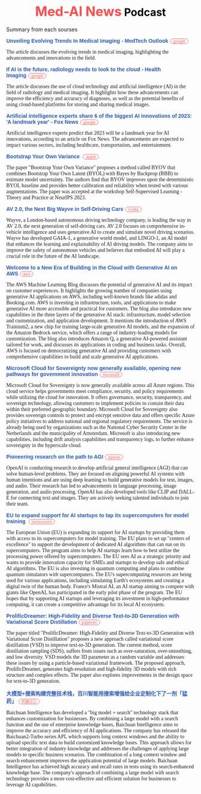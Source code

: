  <h1 style="color: black; text-align: center; margin-top: 50px;"> <span style='color: #FF4B4B; font-size: 1.25em;'> Med-AI News</span> Podcast</h1>

Summary from each sourses

<a href="https://news.google.com/rss/articles/CBMiY2h0dHBzOi8vd3d3Lm1lZGljYWx0ZWNob3V0bG9vay5jb20vbmV3cy91bnZlaWxpbmctZXZvbHZpbmctdHJlbmRzLWluLW1lZGljYWwtaW1hZ2luZy1ud2lkLTMxNzMuaHRtbNIBAA?oc=5&hl=en-US&gl=US&ceid=US:en" style="color: #2859C0; text-decoration: none; font-size: 14px; font-weight: bold; font-family: Arial;"> Unveiling Evolving Trends In Medical Imaging - MedTech Outlook</a><span style="margin-left: 5px; background-color: white; padding: 0px 7px; border: 1px solid rgb(251, 88, 88); border-radius: 11px; font-size: 10px; color: rgb(251, 88, 88)">google</span>

<span style='font-size: 14px; font-family: news-romans;'>The article discusses the evolving trends in medical imaging, highlighting the advancements and innovations in the field.</span>

<a href="https://news.google.com/rss/articles/CBMiYGh0dHBzOi8vaGVhbHRoaW1hZ2luZy5jb20vdG9waWNzL2hlYWx0aC1pdC9lbnRlcnByaXNlLWltYWdpbmcvcmFkaW9sb2d5LWNsb3VkLW1lZGljYWwtaW1hZ2luZy1hadIBAA?oc=5&hl=en-US&gl=US&ceid=US:en" style="color: #2859C0; text-decoration: none; font-size: 14px; font-weight: bold; font-family: Arial;"> If AI is the future, radiology needs to look to the cloud - Health Imaging</a><span style="margin-left: 5px; background-color: white; padding: 0px 7px; border: 1px solid rgb(251, 88, 88); border-radius: 11px; font-size: 10px; color: rgb(251, 88, 88)">google</span>

<span style='font-size: 14px; font-family: news-romans;'>The article discusses the use of cloud technology and artificial intelligence (AI) in the field of radiology and medical imaging. It highlights how these advancements can improve the efficiency and accuracy of diagnoses, as well as the potential benefits of using cloud-based platforms for storing and sharing medical images.</span>

<a href="https://news.google.com/rss/articles/CBMibmh0dHBzOi8vd3d3LmZveG5ld3MuY29tL2hlYWx0aC9hcnRpZmljaWFsLWludGVsbGlnZW5jZS1leHBlcnRzLXNoYXJlLWJpZ2dlc3QtYWktaW5ub3ZhdGlvbnMtMjAyMy1sYW5kbWFyay15ZWFy0gFyaHR0cHM6Ly93d3cuZm94bmV3cy5jb20vaGVhbHRoL2FydGlmaWNpYWwtaW50ZWxsaWdlbmNlLWV4cGVydHMtc2hhcmUtYmlnZ2VzdC1haS1pbm5vdmF0aW9ucy0yMDIzLWxhbmRtYXJrLXllYXIuYW1w?oc=5&hl=en-US&gl=US&ceid=US:en" style="color: #2859C0; text-decoration: none; font-size: 14px; font-weight: bold; font-family: Arial;"> Artificial intelligence experts share 6 of the biggest AI innovations of 2023: 'A landmark year' - Fox News</a><span style="margin-left: 5px; background-color: white; padding: 0px 7px; border: 1px solid rgb(251, 88, 88); border-radius: 11px; font-size: 10px; color: rgb(251, 88, 88)">google</span>

<span style='font-size: 14px; font-family: news-romans;'>Artificial intelligence experts predict that 2023 will be a landmark year for AI innovations, according to an article on Fox News. The advancements are expected to impact various sectors, including healthcare, transportation, and entertainment.</span>

<a href="https://machinelearning.apple.com//research/bootstrap-own-variance" style="color: #2859C0; text-decoration: none; font-size: 14px; font-weight: bold; font-family: Arial;"> Bootstrap Your Own Variance </a><span style="margin-left: 5px; background-color: white; padding: 0px 7px; border: 1px solid rgb(251, 88, 88); border-radius: 11px; font-size: 10px; color: rgb(251, 88, 88)">apple</span>

<span style='font-size: 14px; font-family: news-romans;'>The paper "Bootstrap Your Own Variance" proposes a method called BYOV that combines Bootstrap Your Own Latent (BYOL) with Bayes by Backprop (BBB) to estimate model uncertainty. The authors find that BYOV improves upon the deterministic BYOL baseline and provides better calibration and reliability when tested with various augmentations. The paper was accepted at the workshop Self-Supervised Learning - Theory and Practice at NeurIPS 2023.</span>

<a href="https://blogs.nvidia.com/blog/av-2-0-wayve/" style="color: #2859C0; text-decoration: none; font-size: 14px; font-weight: bold; font-family: Arial;"> AV 2.0, the Next Big Wayve in Self-Driving Cars</a><span style="margin-left: 5px; background-color: white; padding: 0px 7px; border: 1px solid rgb(251, 88, 88); border-radius: 11px; font-size: 10px; color: rgb(251, 88, 88)">nvidia</span>

<span style='font-size: 14px; font-family: news-romans;'>Wayve, a London-based autonomous driving technology company, is leading the way in AV 2.0, the next generation of self-driving cars. AV 2.0 focuses on comprehensive in-vehicle intelligence and uses generative AI to create and simulate novel driving scenarios. Wayve has developed GAIA-1, a generative world model, and LINGO-1, an AI model that enhances the learning and explainability of AI driving models. The company aims to improve the safety of autonomous vehicles and believes that embodied AI will play a crucial role in the future of the AI landscape.</span>

<a href="https://aws.amazon.com/blogs/machine-learning/welcome-to-a-new-era-of-building-in-the-cloud-with-generative-ai-on-aws/" style="color: #2859C0; text-decoration: none; font-size: 14px; font-weight: bold; font-family: Arial;"> Welcome to a New Era of Building in the Cloud with Generative AI on AWS</a><span style="margin-left: 5px; background-color: white; padding: 0px 7px; border: 1px solid rgb(251, 88, 88); border-radius: 11px; font-size: 10px; color: rgb(251, 88, 88)">aws</span>

<span style='font-size: 14px; font-family: news-romans;'>The AWS Machine Learning Blog discusses the potential of generative AI and its impact on customer experiences. It highlights the growing number of companies using generative AI applications on AWS, including well-known brands like adidas and Booking.com. AWS is investing in infrastructure, tools, and applications to make generative AI more accessible and practical for customers. The blog also introduces new capabilities in the three layers of the generative AI stack: infrastructure, model selection and customization, and application development. It mentions the introduction of AWS Trainium2, a new chip for training large-scale generative AI models, and the expansion of the Amazon Bedrock service, which offers a range of industry-leading models for customization. The blog also introduces Amazon Q, a generative AI-powered assistant tailored for work, and discusses its applications in coding and business tasks. Overall, AWS is focused on democratizing generative AI and providing customers with comprehensive capabilities to build and scale generative AI applications.</span>

<a href="https://blogs.microsoft.com/blog/2023/12/14/microsoft-cloud-for-sovereignty-now-generally-available-opening-new-pathways-for-government-innovation/" style="color: #2859C0; text-decoration: none; font-size: 14px; font-weight: bold; font-family: Arial;"> Microsoft Cloud for Sovereignty now generally available, opening new pathways for government innovation</a><span style="margin-left: 5px; background-color: white; padding: 0px 7px; border: 1px solid rgb(251, 88, 88); border-radius: 11px; font-size: 10px; color: rgb(251, 88, 88)">microsoft</span>

<span style='font-size: 14px; font-family: news-romans;'>Microsoft Cloud for Sovereignty is now generally available across all Azure regions. This cloud service helps governments meet compliance, security, and policy requirements while utilizing the cloud for innovation. It offers governance, security, transparency, and sovereign technology, allowing customers to implement policies to contain their data within their preferred geographic boundary. Microsoft Cloud for Sovereignty also provides sovereign controls to protect and encrypt sensitive data and offers specific Azure policy initiatives to address national and regional regulatory requirements. The service is already being used by organizations such as the National Cyber Security Center in the Netherlands and the municipality of Amsterdam. Microsoft is also introducing new capabilities, including drift analysis capabilities and transparency logs, to further enhance sovereignty in the hyperscale cloud.</span>

<a href="https://openai.com//research/overview" style="color: #2859C0; text-decoration: none; font-size: 14px; font-weight: bold; font-family: Arial;"> Pioneering research on the path to AGI</a><span style="margin-left: 5px; background-color: white; padding: 0px 7px; border: 1px solid rgb(251, 88, 88); border-radius: 11px; font-size: 10px; color: rgb(251, 88, 88)">openai</span>

<span style='font-size: 14px; font-family: news-romans;'>OpenAI is conducting research to develop artificial general intelligence (AGI) that can solve human-level problems. They are focused on aligning powerful AI systems with human intentions and are using deep learning to build generative models for text, images, and audio. Their research has led to advancements in language processing, image generation, and audio processing. OpenAI has also developed tools like CLIP and DALL-E for connecting text and images. They are actively seeking talented individuals to join their team.</span>

<a href="https://techcrunch.com/2023/12/19/eu-supercomputers-for-ai-training-support/" style="color: #2859C0; text-decoration: none; font-size: 14px; font-weight: bold; font-family: Arial;"> 
				EU to expand support for AI startups to tap its supercomputers for model training			</a><span style="margin-left: 5px; background-color: white; padding: 0px 7px; border: 1px solid rgb(251, 88, 88); border-radius: 11px; font-size: 10px; color: rgb(251, 88, 88)">techcrunch</span>

<span style='font-size: 14px; font-family: news-romans;'>The European Union (EU) is expanding its support for AI startups by providing them with access to its supercomputers for model training. The EU plans to set up "centers of excellence" to support the development of dedicated AI algorithms that can run on its supercomputers. The program aims to help AI startups learn how to best utilize the processing power offered by supercomputers. The EU sees AI as a strategic priority and wants to provide innovation capacity for SMEs and startups to develop safe and ethical AI algorithms. The EU is also investing in quantum computing and plans to combine quantum simulators with supercomputers. The EU's supercomputing resources are being used for various applications, including simulating Earth's ecosystems and creating a digital twin of the human body. France's Mistral AI, an AI startup aiming to compete with giants like OpenAI, has participated in the early pilot phase of the program. The EU hopes that by supporting AI startups and leveraging its investment in high-performance computing, it can create a competitive advantage for its local AI ecosystem.</span>

<a href="https://paperswithcode.com/paper/prolificdreamer-high-fidelity-and-diverse" style="color: #2859C0; text-decoration: none; font-size: 14px; font-weight: bold; font-family: Arial;"> ProlificDreamer: High-Fidelity and Diverse Text-to-3D Generation with Variational Score Distillation</a><span style="margin-left: 5px; background-color: white; padding: 0px 7px; border: 1px solid rgb(251, 88, 88); border-radius: 11px; font-size: 10px; color: rgb(251, 88, 88)">paperwc</span>

<span style='font-size: 14px; font-family: news-romans;'>The paper titled "ProlificDreamer: High-Fidelity and Diverse Text-to-3D Generation with Variational Score Distillation" proposes a new approach called variational score distillation (VSD) to improve text-to-3D generation. The current method, score distillation sampling (SDS), suffers from issues such as over-saturation, over-smoothing, and low diversity. VSD models the 3D parameter as a random variable and addresses these issues by using a particle-based variational framework. The proposed approach, ProlificDreamer, generates high-resolution and high-fidelity 3D models with rich structure and complex effects. The paper also explores improvements in the design space for text-to-3D generation.</span>

<a href="https://www.jiqizhixin.com//articles/2023-12-20-10" style="color: #2859C0; text-decoration: none; font-size: 14px; font-weight: bold; font-family: Arial;"> 大模型+搜索构建完整技术栈，百川智能用搜索增强给企业定制化下了一剂「猛药」</a><span style="margin-left: 5px; background-color: white; padding: 0px 7px; border: 1px solid rgb(251, 88, 88); border-radius: 11px; font-size: 10px; color: rgb(251, 88, 88)">机器之心</span>

<span style='font-size: 14px; font-family: news-romans;'>Baichuan Intelligence has developed a "big model + search" technology stack that enhances customization for businesses. By combining a large model with a search function and the use of enterprise knowledge bases, Baichuan Intelligence aims to improve the accuracy and efficiency of AI applications. The company has released the Baichuan2-Turbo series API, which supports long context windows and the ability to upload specific text data to build customized knowledge bases. This approach allows for better integration of industry knowledge and addresses the challenges of applying large models to specific business scenarios. The combination of a long context window and search enhancement improves the application potential of large models. Baichuan Intelligence has achieved high accuracy and recall rates in tests using its search-enhanced knowledge base. The company's approach of combining a large model with search technology provides a more cost-effective and efficient solution for businesses to leverage AI capabilities.</span>

